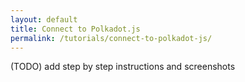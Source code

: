 ```yaml
---
layout: default
title: Connect to Polkadot.js
permalink: /tutorials/connect-to-polkadot-js/
---
```


(TODO) add step by step instructions and screenshots